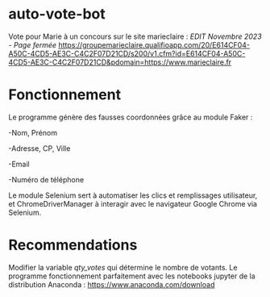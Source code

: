 # auto-vote-bot
Vote pour Marie à un concours sur le site marieclaire : _EDIT Novembre 2023 - Page fermée_
https://groupemarieclaire.qualifioapp.com/20/E614CF04-A50C-4CD5-AE3C-C4C2F07D21CD/s200/v1.cfm?id=E614CF04-A50C-4CD5-AE3C-C4C2F07D21CD&pdomain=https://www.marieclaire.fr

# Fonctionnement
Le programme génère des fausses coordonnées grâce au module Faker :

  -Nom, Prénom
  
  -Adresse, CP, Ville
  
  -Email
  
  -Numéro de téléphone

Le module Selenium sert à automatiser les clics et remplissages utilisateur, et ChromeDriverManager à interagir avec le navigateur Google Chrome via Selenium.

# Recommendations

Modifier la variable _qty_votes_ qui détermine le nombre de votants.
Le programme fonctionnement parfaitement avec les notebooks jupyter de la distribution Anaconda : https://www.anaconda.com/download





